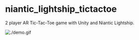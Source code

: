 # niantic_lightship_tictactoe

2 player AR Tic-Tac-Toe game with Unity and Niantic Lightship.

![./demo.gif](./demo.gif)
